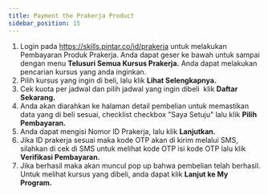 ```yaml
---
title: Payment the Prakerja Product
sidebar_position: 15
---
```

1. Login pada https://skills.pintar.co/id/prakerja untuk melakukan Pembayaran Produk Prakerja. Anda dapat geser ke bawah untuk sampai dengan menu **Telusuri Semua Kursus Prakerja.** 
   Anda dapat melakukan pencarian kursus yang anda inginkan. 
2. Pilih kursus yang ingin di beli, lalu klik **Lihat Selengkapnya.**
3. Cek kuota per jadwal dan pilih jadwal yang ingin dibeli  klik **Daftar Sekarang.**
4. Anda akan diarahkan ke halaman detail pembelian untuk memastikan data yang di beli sesuai, checklist checkbox "Saya Setuju" lalu klik **Pilih Pembayaran.**
5. Anda dapat mengisi Nomor ID Prakerja, lalu klik **Lanjutkan.**
6. Jika ID prakerja sesuai maka kode OTP akan di kirim melalui SMS, silahkan di cek di SMS untuk melihat kode OTP isi kode OTP lalu klik **Verifikasi Pembayaran.**
7. Jika berhasil maka akan muncul pop up bahwa pembelian telah berhasil. Untuk melihat kursus yang dibeli, anda dapat klik **Lanjut ke My Program.**
